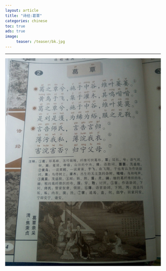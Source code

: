 ```yaml
---
layout: article
title: "诗经:葛覃"
categories: chinese
toc: true
ads: true
image:
     teaser: /teaser/bk.jpg
---
```


---


![1](https://github.com/storage201602/storage201602/blob/master/chenyifan2016/_posts/chinese/2016-02-10-1432chinese.md/0210_61.jpg?raw=true)